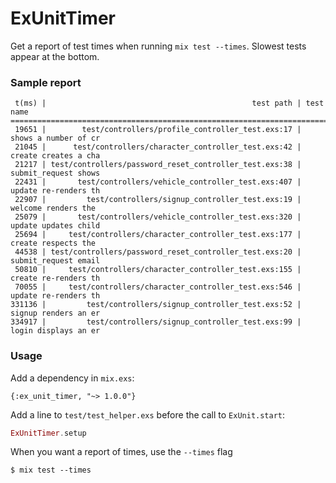 ExUnitTimer
===========

Get a report of test times when running ```mix test --times```. Slowest tests appear at the bottom.

### Sample report

```
 t(ms) |                                              test path | test name 
======================================================================================
 19651 |        test/controllers/profile_controller_test.exs:17 | shows a number of cr
 21045 |      test/controllers/character_controller_test.exs:42 | create creates a cha
 21217 | test/controllers/password_reset_controller_test.exs:38 | submit_request shows
 22431 |       test/controllers/vehicle_controller_test.exs:407 | update re-renders th
 22907 |         test/controllers/signup_controller_test.exs:19 | welcome renders the 
 25079 |       test/controllers/vehicle_controller_test.exs:320 | update updates child
 25694 |     test/controllers/character_controller_test.exs:177 | create respects the 
 44538 | test/controllers/password_reset_controller_test.exs:20 | submit_request email
 50810 |     test/controllers/character_controller_test.exs:155 | create re-renders th
 70055 |     test/controllers/character_controller_test.exs:546 | update re-renders th
331136 |         test/controllers/signup_controller_test.exs:52 | signup renders an er
334917 |         test/controllers/signup_controller_test.exs:99 | login displays an er
```

### Usage

Add a dependency in ```mix.exs```:

```{:ex_unit_timer, "~> 1.0.0"}```

Add a line to ```test/test_helper.exs``` before the call to ```ExUnit.start```:

```elixir
ExUnitTimer.setup
```

When you want a report of times, use the ```--times``` flag

```
$ mix test --times
```

